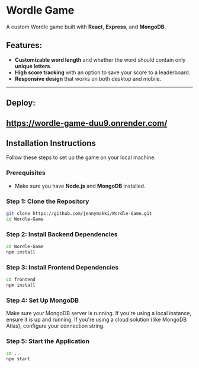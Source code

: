# **Wordle Game**

A custom Wordle game built with **React**, **Express**, and **MongoDB**.

## **Features:**

- **Customizable word length** and whether the word should contain only **unique letters**.
- **High score tracking** with an option to save your score to a leaderboard.
- **Responsive design** that works on both desktop and mobile.

---

## **Deploy:**
https://wordle-game-duu9.onrender.com/
---

## **Installation Instructions**

Follow these steps to set up the game on your local machine.

### **Prerequisites**

- Make sure you have **Node.js** and **MongoDB** installed.

### **Step 1: Clone the Repository**

```bash
git clone https://github.com/jennymakki/Wordle-Game.git
cd Wordle-Game
``` 

### **Step 2: Install Backend Dependencies**

```bash
cd Wordle-Game
npm install
```

### **Step 3: Install Frontend Dependencies**

```bash
cd frontend
npm install
```

### **Step 4: Set Up MongoDB**

Make sure your MongoDB server is running. If you're using a local instance, ensure it is up and running. If you're using a cloud solution (like MongoDB Atlas), configure your connection string.

### **Step 5: Start the Application**
```bash
cd ..
npm start
```

